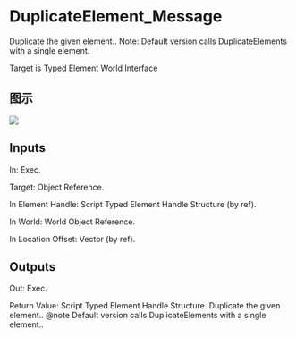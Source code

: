 # DuplicateElement_Message

Duplicate the given element.. Note: Default version calls DuplicateElements with a single element.

Target is Typed Element World Interface

## 图示

![]($-20221218-21181100.png)

## Inputs

In: Exec.

Target: Object Reference.

In Element Handle: Script Typed Element Handle Structure (by ref).

In World: World Object Reference.

In Location Offset: Vector (by ref).  

## Outputs

Out: Exec.

Return Value: Script Typed Element Handle Structure. Duplicate the given element.. @note Default version calls DuplicateElements with a single element..

